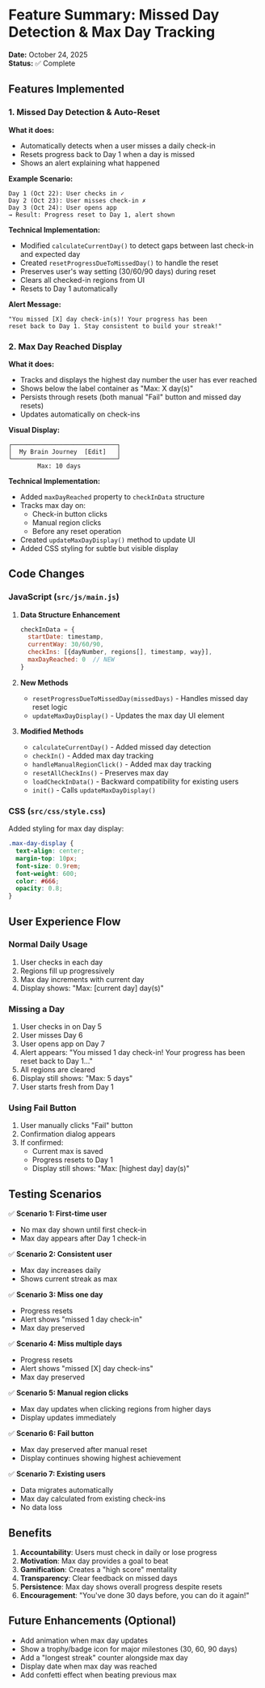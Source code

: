 # Feature Summary: Missed Day Detection & Max Day Tracking

**Date:** October 24, 2025  
**Status:** ✅ Complete

## Features Implemented

### 1. Missed Day Detection & Auto-Reset

**What it does:**
- Automatically detects when a user misses a daily check-in
- Resets progress back to Day 1 when a day is missed
- Shows an alert explaining what happened

**Example Scenario:**
```
Day 1 (Oct 22): User checks in ✓
Day 2 (Oct 23): User misses check-in ✗
Day 3 (Oct 24): User opens app
→ Result: Progress reset to Day 1, alert shown
```

**Technical Implementation:**
- Modified `calculateCurrentDay()` to detect gaps between last check-in and expected day
- Created `resetProgressDueToMissedDay()` to handle the reset
- Preserves user's way setting (30/60/90 days) during reset
- Clears all checked-in regions from UI
- Resets to Day 1 automatically

**Alert Message:**
```
"You missed [X] day check-in(s)! Your progress has been 
reset back to Day 1. Stay consistent to build your streak!"
```

### 2. Max Day Reached Display

**What it does:**
- Tracks and displays the highest day number the user has ever reached
- Shows below the label container as "Max: X day(s)"
- Persists through resets (both manual "Fail" button and missed day resets)
- Updates automatically on check-ins

**Visual Display:**
```
┌─────────────────────────────┐
│  My Brain Journey  [Edit]   │
└─────────────────────────────┘
        Max: 10 days
```

**Technical Implementation:**
- Added `maxDayReached` property to `checkInData` structure
- Tracks max day on:
  - Check-in button clicks
  - Manual region clicks
  - Before any reset operation
- Created `updateMaxDayDisplay()` method to update UI
- Added CSS styling for subtle but visible display

## Code Changes

### JavaScript (`src/js/main.js`)

1. **Data Structure Enhancement**
   ```javascript
   checkInData = {
     startDate: timestamp,
     currentWay: 30/60/90,
     checkIns: [{dayNumber, regions[], timestamp, way}],
     maxDayReached: 0  // NEW
   }
   ```

2. **New Methods**
   - `resetProgressDueToMissedDay(missedDays)` - Handles missed day reset logic
   - `updateMaxDayDisplay()` - Updates the max day UI element

3. **Modified Methods**
   - `calculateCurrentDay()` - Added missed day detection
   - `checkIn()` - Added max day tracking
   - `handleManualRegionClick()` - Added max day tracking
   - `resetAllCheckIns()` - Preserves max day
   - `loadCheckInData()` - Backward compatibility for existing users
   - `init()` - Calls `updateMaxDayDisplay()`

### CSS (`src/css/style.css`)

Added styling for max day display:
```css
.max-day-display {
  text-align: center;
  margin-top: 10px;
  font-size: 0.9rem;
  font-weight: 600;
  color: #666;
  opacity: 0.8;
}
```

## User Experience Flow

### Normal Daily Usage
1. User checks in each day
2. Regions fill up progressively
3. Max day increments with current day
4. Display shows: "Max: [current day] day(s)"

### Missing a Day
1. User checks in on Day 5
2. User misses Day 6
3. User opens app on Day 7
4. Alert appears: "You missed 1 day check-in! Your progress has been reset back to Day 1..."
5. All regions are cleared
6. Display still shows: "Max: 5 days"
7. User starts fresh from Day 1

### Using Fail Button
1. User manually clicks "Fail" button
2. Confirmation dialog appears
3. If confirmed:
   - Current max is saved
   - Progress resets to Day 1
   - Display still shows: "Max: [highest day] day(s)"

## Testing Scenarios

✅ **Scenario 1: First-time user**
- No max day shown until first check-in
- Max day appears after Day 1 check-in

✅ **Scenario 2: Consistent user**
- Max day increases daily
- Shows current streak as max

✅ **Scenario 3: Miss one day**
- Progress resets
- Alert shows "missed 1 day check-in"
- Max day preserved

✅ **Scenario 4: Miss multiple days**
- Progress resets
- Alert shows "missed [X] day check-ins"
- Max day preserved

✅ **Scenario 5: Manual region clicks**
- Max day updates when clicking regions from higher days
- Display updates immediately

✅ **Scenario 6: Fail button**
- Max day preserved after manual reset
- Display continues showing highest achievement

✅ **Scenario 7: Existing users**
- Data migrates automatically
- Max day calculated from existing check-ins
- No data loss

## Benefits

1. **Accountability**: Users must check in daily or lose progress
2. **Motivation**: Max day provides a goal to beat
3. **Gamification**: Creates a "high score" mentality
4. **Transparency**: Clear feedback on missed days
5. **Persistence**: Max day shows overall progress despite resets
6. **Encouragement**: "You've done 30 days before, you can do it again!"

## Future Enhancements (Optional)

- Add animation when max day updates
- Show a trophy/badge icon for major milestones (30, 60, 90 days)
- Add a "longest streak" counter alongside max day
- Display date when max day was reached
- Add confetti effect when beating previous max
